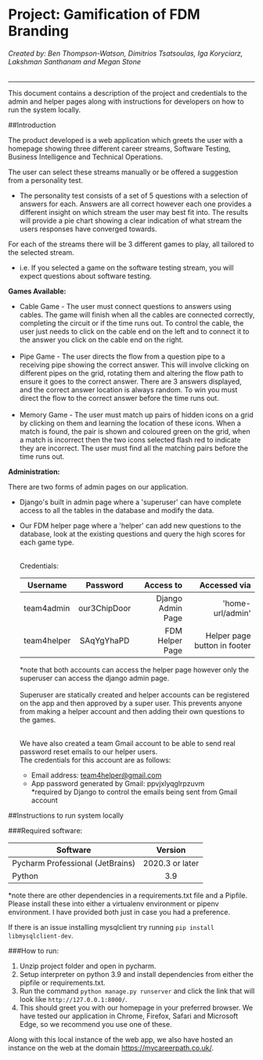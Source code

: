 # Project: Gamification of FDM Branding
###### Created by: Ben Thompson-Watson, Dimitrios Tsatsoulas, Iga Koryciarz, Lakshman Santhanam and Megan Stone

---
This document contains a description of the project and credentials to the admin and helper pages along with 
instructions for developers on how to run the system locally.

##Introduction

The product developed is a web application which greets the user with a homepage showing three 
different career streams, Software Testing, Business Intelligence and Technical Operations. 

The user can select these streams manually or be offered a suggestion from a personality test. 
* The personality test consists of a set of 5 questions with a selection of answers for each. Answers 
are all correct however each one provides a different insight on which stream the user may best fit into.
  The results will provide a pie chart showing a clear indication of what stream the users responses have converged
  towards.

For each of the streams there will be 3 different games to play, all tailored to the selected stream.
* i.e. If you selected a game on the software testing stream, you will expect questions about software testing.

**Games Available:**

* Cable Game - The user must connect questions to answers using cables. The game will finish when
  all the cables are connected correctly, completing the circuit or if the time runs out. To control the cable, the 
  user just needs to click on the cable end on the left and to connect it to the answer you click on the cable end on 
  the right.
  <br><br>
* Pipe Game - The user directs the flow from a question pipe to a receiving pipe showing the correct answer. This
  will involve clicking on different pipes on the grid, rotating them and altering the flow path to ensure it goes to 
  the correct answer. There are 3 answers displayed, and the correct answer location is always random. To win you
  must direct the flow to the correct answer before the time runs out. 
  <br><br>
* Memory Game - The user must match up pairs of hidden icons on a grid by clicking on them and learning the location
of these icons. When a match is found, the pair is shown and coloured green on the grid, when a match is incorrect then
  the two icons selected flash red to indicate they are incorrect. The user must find all the matching pairs before the
  time runs out.
  
**Administration:**

There are two forms of admin pages on our application.
* Django's built in admin page where a 'superuser' can have complete access to all the tables in the database and modify 
  the data.
* Our FDM helper page where a 'helper' can add new questions to the database, look at the existing questions and query
the high scores for each game type.<br><br>
  
  Credentials:
  
  | Username        | Password           | Access to|Accessed via  | 
  | ------------- |:-------------:| -----:| -----:|
  | team4admin      | our3ChipDoor | Django Admin Page |'home-url/admin' | 
  | team4helper      | SAqYgYhaPD      | FDM Helper Page|   Helper page button in footer |


  *note that both accounts can access the helper page however only the superuser can access the django admin page.
  <br><br>Superuser are statically created and helper accounts can be registered on the app and then approved by a 
  super user. This prevents anyone from making a helper account and then adding their own questions to the games.
  <br><br>


  We have also created a team Gmail account to be able to send real password reset emails to our helper users. <br>
  The credentials for this account are as follows:

  * Email address: team4helper@gmail.com <br>
  * App password generated by Gmail: ppvjxlyqglrpzuvm<br>
    *required by Django to control the emails being sent from Gmail account
  
##Instructions to run system locally

###Required software:

 | Software        | Version           | 
  | ------------- |:-------------:| 
  | Pycharm Professional (JetBrains)      | 2020.3 or later |#
| Python      | 3.9 |

*note there are other dependencies in a requirements.txt file and a Pipfile. Please install these into either a 
virtualenv environment or pipenv environment. I have provided both just in case you had a preference. 

If there is an
issue installing mysqlclient try running ```pip install libmysqlclient-dev```.

###How to run:

1. Unzip project folder and open in pycharm.
2. Setup interpreter on python 3.9 and install dependencies from either the pipfile or requirements.txt.
3. Run the command ```python manage.py runserver``` and click the link that will look like 
 ```http://127.0.0.1:8000/```.
4. This should greet you with our homepage in your preferred browser. We have tested our application in Chrome, Firefox,
Safari and Microsoft Edge, so we recommend you use one of these.
   
Along with this local instance of the web app, we also have hosted an instance on the web at the domain 
https://mycareerpath.co.uk/.